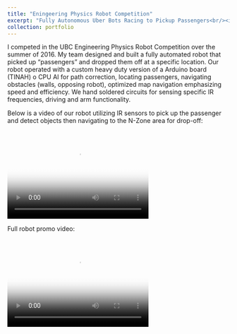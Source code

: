 ```yaml
---
title: "Eningeering Physics Robot Competition"
excerpt: "Fully Autonomous Uber Bots Racing to Pickup Passengers<br/><img src='https://basilwong.github.io/files/robot-competition/robot_promo_Moment.jpg'>"
collection: portfolio
---
```


I competed in the UBC Engineering Physics Robot Competition over the summer of 2016. My team designed and built a fully automated robot that picked up “passengers” and dropped them off at a specific location. Our robot operated with a custom heavy duty version of a Arduino board (TINAH) o CPU AI for path correction, locating passengers, navigating obstacles (walls, opposing robot), optimized map navigation emphasizing speed and efficiency. We hand soldered circuits for sensing specific IR frequencies, driving and arm functionality.
 
Below is a video of our robot utilizing IR sensors to pick up the passenger and detect objects then navigating to the N-Zone area for drop-off:

<video src="https://basilwong.github.io/files/robot-competition/robot_in_action.mp4" poster="https://basilwong.github.io/files/robot-competition/robot_in_action_Moment.jpg" width="320" height="200" controls preload></video>

Full robot promo video:

<video src="https://basilwong.github.io/files/robot-competition/robot_promo.mp4" poster="https://basilwong.github.io/files/robot-competition/robot_promo_Moment.jpg" width="320" height="200" controls preload></video>




